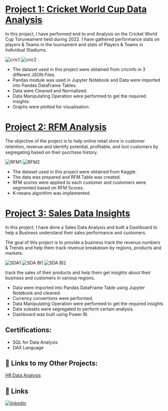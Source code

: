 

# [Project 1: Cricket World Cup Data Analysis](https://github.com/AbishuaPaulSam/Cricket-World-Cup-Data-Analysis)

In this project, I have performed end to end Analysis on the Cricket World Cup Toruneament held during 2022. I have gathered performance stats on players & Teams in the tournament and stats of Players & Teams in Individual Stadiums.

![cric1](https://user-images.githubusercontent.com/79357446/231832581-8c8e67a5-8d84-4769-9b4d-bf210f92e96f.png)
![cric2](https://user-images.githubusercontent.com/79357446/231832613-a0f8aa07-e27c-4000-adfd-b2fc3a433640.png)


* The dataset used in this project were obtained from cricinfo in 3 different JSON Files. 
* Pandas module was used in Jupyter Notebook and Data were imported into Pandas DataFrame Tables.
* Data were Cleaned and Normalized.
* Data Manipulating Operation were performed to get the required insights.
* Graphs were plotted for visualisation.


# [Project 2: RFM Analysis](https://github.com/AbishuaPaulSam/RFM-Analysis)
The objective of the project is to help online retail store in customer retention, revenue and identify potential, proﬁtable, and lost customers by segregating based on their purchase history.

![RFM1](https://user-images.githubusercontent.com/79357446/231832658-35fbe8f1-3ee6-46b3-8c21-948780688706.png)
![RFM2](https://user-images.githubusercontent.com/79357446/231832701-17a066c5-e028-403a-b755-cea00f2adb4e.png)


* The dataset used in this project were obtained from Kaggle.
* The data was prepared and RFM Table was created.
* RFM scores were applied to each customer and customers were segmented based on RFM Scores.
* K-means algorithm was implemented.     


# [Project 3: Sales Data Insights](https://github.com/AbishuaPaulSam/Sales-Data-Insights)
In this project, I have done a Sales Data Analysis and built a Dashboard to help a Business understand their sales performance and customers.

The goal of this project is to provide a business track the revenue numbers & Trends and help them track revenue breakdown by regions, products and markets. 

![SDA1](https://user-images.githubusercontent.com/79357446/231833910-f4695d22-b4ae-4cd7-83ea-c5cb0dc47378.png)
![SDA BI1](https://user-images.githubusercontent.com/79357446/231833938-e996e148-d681-4cef-b1b5-e8b99feb5bb9.png)
![SDA BI2](https://user-images.githubusercontent.com/79357446/231833962-8795139e-2233-44a0-bebb-e506bee72a3f.png)

track the sales of their products and help them get insights about their business and customers in various regions. 
* Data were imported into Pandas DataFrame Table using Jupyter Notebook and cleaned.
* Currency convertions were performed.
* Data Manipulating Operation were performed to get the required insights
* Data subsets were segregated to perform certain analysis.
* Dashboard was built using Power BI. 

## Certifications:
* SQL for Data Analysis
* DAX Language

## 🔗 Links to my Other Projects:
[HR Data Analysis](https://github.com/AbishuaPaulSam/HR-Analytics)


## 🔗 Links

[![linkedin](https://img.shields.io/badge/linkedin-0A66C2?style=for-the-badge&logo=linkedin&logoColor=white)](https://www.linkedin.com/in/abishua-paul-sam-38480a161/)
    
